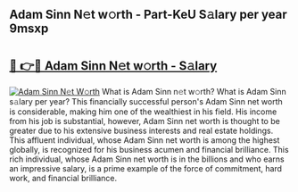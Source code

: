 ## Adam Sinn N𝚎t w𝚘rth - Part-KeU S𝚊lary per year 9msxp

# <h2><a href="http://gc0qrsc.nevu.top/?p=Adam+Sinn">🔗 👉🔴 Adam Sinn N𝚎t w𝚘rth - S𝚊lary</a></h2>

[![Adam Sinn N𝚎t W𝚘rth](https://i.imgur.com/Oavwk0R.jpeg)](http://gc0qrsc.nevu.top/?p=Adam+Sinn)
What is Adam Sinn n𝚎t w𝚘rth? What is Adam Sinn s𝚊lary per year?
This financially successful person's Adam Sinn net worth is considerable, making him one of the wealthiest in his field. His income from his job is substantial, however, Adam Sinn net worth is thought to be greater due to his extensive business interests and real estate holdings. This affluent individual, whose Adam Sinn net worth is among the highest globally, is recognized for his business acumen and financial brilliance. This rich individual, whose Adam Sinn net worth is in the billions and who earns an impressive salary, is a prime example of the force of commitment, hard work, and financial brilliance.
